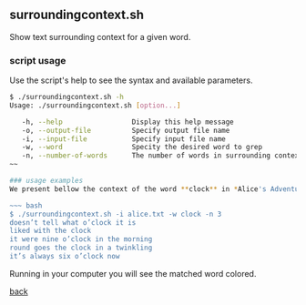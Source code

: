 ## surroundingcontext.sh 
Show text surrounding context for a given word.

### script usage 
Use the script's help to see the syntax and available parameters.

~~~ bash
$ ./surroundingcontext.sh -h
Usage: ./surroundingcontext.sh [option...] 

   -h, --help                 Display this help message
   -o, --output-file          Specify output file name
   -i, --input-file           Specify input file name
   -w, --word	              Specity the desired word to grep
   -n, --number-of-words      The number of words in surrounding context to retrieve
~~

### usage examples
We present bellow the context of the word **clock** in *Alice's Adventures in Wonderland*:

~~~ bash
$ ./surroundingcontext.sh -i alice.txt -w clock -n 3
doesn’t tell what o’clock it is
liked with the clock
it were nine o’clock in the morning
round goes the clock in a twinkling
it’s always six o’clock now
~~~ 

Running in your computer you will see the matched word colored.


[back](./)


